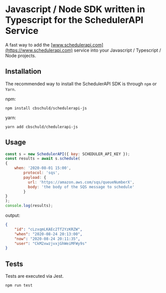 # Javascript / Node SDK written in Typescript for the SchedulerAPI Service

A fast way to add the [www.schedulerapi.com](https://www.schedulerapi.com) service into your Javascript / Typescript / Node projects.

## Installation

The recommended way to install the SchedulerAPI SDK is through `npm` or `Yarn`.

npm:
```shell script
npm install cbschuld/schedulerapi-js
```

yarn:
```shell
yarn add cbschuld/chedulerapi-js
```

## Usage

```javascript
const s = new SchedulerAPI({ key: SCHEDULER_API_KEY });
const results = await s.schedule(
{
	when: '2020-08-01 15:00',
        protocol: 'sqs',
        payload: {
          url: 'https://amazon.aws.com/sqs/queueNumberX',
          body: 'the body of the SQS message to schedule'
        }
}
);
console.log(results);
```

output:
```json
{
    "id": "cLzxqmLKAEc2Tf2YzKRZW",
    "when": "2020-08-24 20:13:00",
    "now": "2020-08-24 20:11:35",
    "user": "CkM2xwzjvxjGhWeiMFWy9s"
}
```

## Tests

Tests are executed via Jest.

```shell script
npm run test
```
